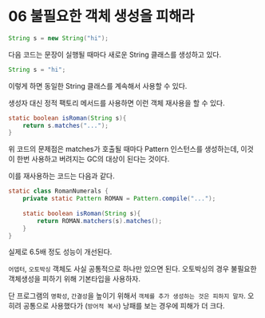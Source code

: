 # 06 불필요한 객체 생성을 피해라
```java
String s = new String("hi");
```
다음 코드는 문장이 실행될 때마다 새로운 String 클래스를 생성하고 있다.
```java
String s = "hi";
```
이렇게 하면 동일한 String 클래스를 계속해서 사용할 수 있다.

생성자 대신 정적 팩토리 메서드를 사용하면 이런 객체 재사용을 할 수 있다.
```java
static boolean isRoman(String s){
    return s.matches("...");
}
```
위 코드의 문제점은 matches가 호출될 때마다 Pattern 인스턴스를 생성하는데, 이것이 한번 사용하고 버려지는 GC의 대상이 된다는 것이다.

이를 재사용하는 코드는 다음과 같다.
```java
static class RomanNumerals {
    private static Pattern ROMAN = Pattern.compile("...");
    
    static boolean isRoman(String s){
        return ROMAN.matchers(s).matches();
    }
}
```

실제로 6.5배 정도 성능이 개선된다.

`어뎁터`, `오토박싱` 객체도 사실 공통적으로 하나만 있으면 된다.
오토박싱의 경우 불필요한 객체생성을 피하기 위해 기본타입을 사용하자.

단 프로그램의 `명확성`, `간결성`을 높이기 위해서 `객체를 추가 생성하는 것은 피하지 말자`.
오히려 공통으로 사용했다가 (`방어적 복사`) 낭패를 보는 경우에 피해가 더 크다. 